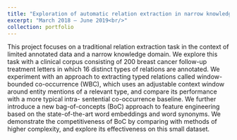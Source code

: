 ```yaml
---
title: "Exploration of automatic relation extraction in narrow knowledge domain with limited data"
excerpt: "March 2018 – June 2019<br/>"
collection: portfolio
---
```

This project focuses on a traditional relation extraction task in the context of limited annotated data and a narrow knowledge domain. We explore this task with a clinical corpus consisting of 200 breast cancer follow-up treatment letters in which 16 distinct types of relations are annotated. We experiment with an approach to extracting typed relations called window-bounded co-occurrence (WBC), which uses an adjustable context window around entity mentions of a relevant type, and compare its performance with a more typical intra- sentential co-occurrence baseline. We further introduce a new bag-of-concepts (BoC) approach to feature engineering based on the state-of-the-art word embeddings and word synonyms. We demonstrate the competitiveness of BoC by comparing with methods of higher complexity, and explore its effectiveness on this small dataset.